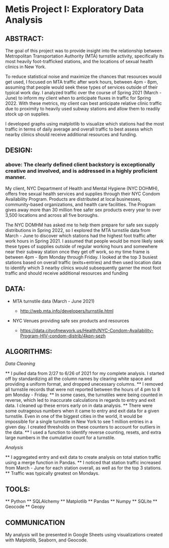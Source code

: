 # Metis Project I: Exploratory Data Analysis

## ABSTRACT:

The goal of this project was to provide insight into the relationship between Metropolitan Transportation Authority (MTA) turnstile activity, specifically its most heavily foot-trafficked stations, and the locations of sexual health clinics in New York. 

To reduce statistical noise and maximize the chances that resources would get used, I focused on MTA traffic after work hours, between 4pm - 8pm, assuming that people would seek these types of services outside of their typical work day. I analyzed traffic over the course of Spring 2021 (March - June) to inform my client when to anticipate fluxes in traffic for Spring 2022. With these metrics, my client can best anticipate relative clinic traffic due to proximity to heavily used subway stations and allow them to readily stock up on supplies.

I developed graphs using matplotlib to visualize which stations had the most traffic in terms of daily average and overall traffic to best assess which nearby clinics should receive additional resources and funding. 


## DESIGN:

### above: The clearly defined client backstory is exceptionally creative and involved, and is addressed in a highly proficient manner.

My client, NYC Department of Health and Mental Hygiene (NYC DOHMH), offers free sexual health services and supplies through their NYC Condom Availability Program. Products are distributed at local businesses, community-based organizations, and health care facilities. The Program gives away more than 30 million free safer sex products every year to over 3,500 locations and across all five boroughs. 

The NYC DOMHM has asked me to help them prepare for safe sex supply distributions in Spring 2022, so I explored the MTA turnstile data from March - June to discover which stations had the highest foot traffic after work hours in Spring 2021. I assumed that people would be more likely seek these types of supplies outside of regular working hours and somewhere near their subway station once they get off work, so my time frame is between 4pm - 8pm Monday through Friday. I looked at the top 3 busiest stations based on overall traffic (exits+entries) and then used location data to identify which 3 nearby clinics would subsequently garner the most foot traffic and should receive additional resources and funding 

## DATA:

* MTA turnstile data  (March - June 2021)

    * http://web.mta.info/developers/turnstile.html 


* NYC Venues providing safe sex products and resources

    * https://data.cityofnewyork.us/Health/NYC-Condom-Availability-Program-HIV-condom-distrib/4kpn-sezh

## ALGORITHMS:

_*Data Cleaning*_

** I pulled data from 2/27 to 6/26 of 2021 for my complete analysis. I started off by standardizing all the column names by clearing white space and providing a uniform format, and dropped unecessary columns. 
** I removed all turnstile records that were not reported between the hours of 4 pm to 8 pm Monday - Friday.
** In some cases, the turnstiles were being counted in reverse, which led to inaccurate calculations in regards to entry and exit data. I cleaned up these errors early on in data analysis.
** There were some outrageous numbers when it came to entry and exit data for a given turnstile. Even in one of the biggest cities in the world, it would be impossible for a single turnstile in New York to see 1 million entries in a given day. I created thresholds on these counters to account for outliers in the data.
** I used a function to identify reverse counting, resets, and extra large numbers in the cumulative count for a turnstile.

_*Analysis*_

** I aggregated entry and exit data to create analysis on total station traffic using a merge function in Pandas.
** I noticed that station traffic increased from March - June for each station overall, as well as for the top 3 stations.
** Traffic was typically greatest on Mondays.

## TOOLS:

** Python
** SQLAlchemy
** Matplotlib
** Pandas
** Numpy
** SQLite
** Geocode
** Geopy

## COMMUNICATION

My analysis will be presented in Google Sheets using visualizations created with Matplotlib, Seaborn, and Geocode.


